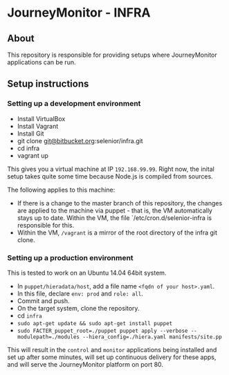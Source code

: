 # JourneyMonitor - INFRA

## About

This repository is responsible for providing setups where JourneyMonitor applications can be run.


## Setup instructions

### Setting up a development environment

- Install VirtualBox
- Install Vagrant
- Install Git
- git clone git@bitbucket.org:selenior/infra.git
- cd infra
- vagrant up

This gives you a virtual machine at IP `192.168.99.99`. Right now, the inital setup takes
quite some time because Node.js is compiled from sources.

The following applies to this machine:

- If there is a change to the master branch of this repository, the changes are applied
  to the machine via puppet - that is, the VM automatically stays up to date. Within the
  VM, the file `/etc/cron.d/selenior-infra is responsible for this.
- Within the VM, `/vagrant` is a mirror of the root directory of the infra git clone.


### Setting up a production environment

This is tested to work on an Ubuntu 14.04 64bit system.

- In `puppet/hieradata/host`, add a file name `<fqdn of your host>.yaml`.
- In this file, declare `env: prod` and `role: all`.
- Commit and push.
- On the target system, clone the repository.
- cd `infra`
- `sudo apt-get update && sudo apt-get install puppet`
- `sudo FACTER_puppet_root=./puppet puppet apply --verbose --modulepath=./modules --hiera_config=./hiera.yaml manifests/site.pp`

This will result in the `control` and `monitor` applications being installed and set up after some minutes, will set up continuous delivery for these apps, and will serve the JourneyMonitor platform on port 80.
